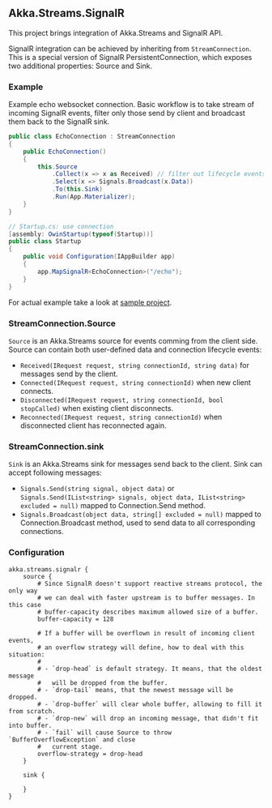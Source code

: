 ## Akka.Streams.SignalR

This project brings integration of Akka.Streams and SignalR API.

SignalR integration can be achieved by inheriting from `StreamConnection`. This is a special version of SignalR PersistentConnection, which exposes two additional properties: Source and Sink.

### Example

Example echo websocket connection. Basic workflow is to take stream of incoming SignalR events, filter only those send by client and broadcast them back to the SignalR sink.

```csharp
public class EchoConnection : StreamConnection
{
    public EchoConnection()
    {
        this.Source
            .Collect(x => x as Received) // filter out lifecycle events
            .Select(x => Signals.Broadcast(x.Data))
            .To(this.Sink)
            .Run(App.Materializer);
    }
}

// Startup.cs: use connection
[assembly: OwinStartup(typeof(Startup))]
public class Startup
{
    public void Configuration(IAppBuilder app)
    {
        app.MapSignalR<EchoConnection>("/echo");
    }
}
```

For actual example take a look at [sample project](./src/SignalRSample).

### StreamConnection.Source

`Source` is an Akka.Streams source for events comming from the client side. Source can contain both user-defined data and connection lifecycle events:

- `Received(IRequest request, string connectionId, string data)` for messages send by the client.
- `Connected(IRequest request, string connectionId)` when new client connects.
- `Disconnected(IRequest request, string connectionId, bool stopCalled)` when existing client disconnects.
- `Reconnected(IRequest request, string connectionId)` when disconnected client has reconnected again.

### StreamConnection.sink

`Sink` is an Akka.Streams sink for messages send back to the client. Sink can accept following messages:

- `Signals.Send(string signal, object data)` or `Signals.Send(IList<string> signals, object data, IList<string> excluded = null)` mapped to Connection.Send method.
- `Signals.Broadcast(object data, string[] excluded = null)` mapped to Connection.Broadcast method, used to send data to all corresponding connections.

### Configuration

```hocon
akka.streams.signalr {
	source {
		# Since SignalR doesn't support reactive streams protocol, the only way 
		# we can deal with faster upstream is to buffer messages. In this case
		# buffer-capacity describes maximum allowed size of a buffer.
		buffer-capacity = 128

		# If a buffer will be overflown in result of incoming client events,
		# an overflow strategy will define, how to deal with this situation:
		#
		# - `drop-head` is default strategy. It means, that the oldest message
		#   will be dropped from the buffer.
		# - `drop-tail` means, that the newest message will be dropped.
		# - `drop-buffer` will clear whole buffer, allowing to fill it from scratch.
		# - `drop-new` will drop an incoming message, that didn't fit into buffer.
		# - `fail` will cause Source to throw `BufferOverflowException` and close 
		#	current stage.
		overflow-strategy = drop-head
	}

	sink {
	
	}
}
```